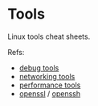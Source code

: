 # Tools

Linux tools cheat sheets.

Refs:
- [debug tools][1]
- [networking tools][5]
- [performance tools][4]
- [openssl][2] / [openssh][3]

[1]: https://github.com/knoxknox/tools/tree/master/debug#utils
[2]: https://github.com/knoxknox/tools/tree/master/openssl#openssl
[3]: https://github.com/knoxknox/tools/tree/master/tunnels#openssh
[4]: https://raw.githubusercontent.com/knoxknox/tools/master/assets/linux.png
[5]: https://raw.githubusercontent.com/knoxknox/tools/master/assets/network.png
